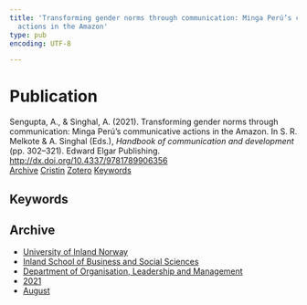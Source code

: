 ```yaml
---
title: 'Transforming gender norms through communication: Minga Perú’s communicative
  actions in the Amazon'
type: pub
encoding: UTF-8

---
```

<h1>Publication</h1>
<article id="csl-bib-container-23KMUXJY" class="csl-bib-container">
  <div class="csl-bib-body"> <div class="csl-entry">Sengupta, A., &#38; Singhal, A. (2021). Transforming gender norms through communication: Minga Perú’s communicative actions in the Amazon. In S. R. Melkote &#38; A. Singhal (Eds.), <i>Handbook of communication and development</i> (pp. 302–321). Edward Elgar Publishing. <a href="http://dx.doi.org/10.4337/9781789906356">http://dx.doi.org/10.4337/9781789906356</a></div> </div>
  <div class="csl-bib-buttons">
    <a href="#taxonomy-article-23KMUXJY" alt="archive" class="csl-bib-button">Archive</a>
    <a href="https://app.cristin.no/results/show.jsf?id=1928531" alt="Cristin" class="csl-bib-button">Cristin</a>
    <a href="http://zotero.org/groups/5881554/items/23KMUXJY" alt="Zotero" class="csl-bib-button">Zotero</a>
    <a href="#keywords-article-23KMUXJY" alt="keywords" class="csl-bib-button">Keywords</a>
  </div>
  <div id="csl-bib-meta-container-23KMUXJY"></div>
</article>
<div id="csl-bib-meta-23KMUXJY" class="csl-bib-meta">
  <article id="keywords-article-23KMUXJY" class="keywords-article">
    <h1>Keywords</h1>
    
  </article>
  <article id="taxonomy-article-23KMUXJY" class="taxonomy-article">
    <h1>Archive</h1>
    <ul>
      <li>
        <a href="/en/archive/?key=3DCRN523">University of Inland Norway</a>
      </li>
      <li>
        <a href="/en/archive/?key=DU8Q9LN9">Inland School of Business and Social Sciences</a>
      </li>
      <li>
        <a href="/en/archive/?key=4LUWR3ZM">Department of Organisation, Leadership and Management</a>
      </li>
      <li>
        <a href="/en/archive/?key=8VQBC64H">2021</a>
      </li>
      <li>
        <a href="/en/archive/?key=L4PN3CBI">August</a>
      </li>
    </ul>
  </article>
</div>
